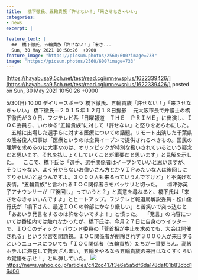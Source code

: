 ```yaml
---
title:  橋下徹氏、五輪貴族「許せない！」「来させなきゃいい」  
categories:
- news
excerpt: |
  
feature_text: |
  ##  橋下徹氏、五輪貴族「許せない！」「来さ...
  Sun, 30 May 2021 10:50:26  +0900
feature_image: "https://picsum.photos/2560/600?image=733"
image: "https://picsum.photos/2560/600?image=733"
---
```


[https://hayabusa9.5ch.net/test/read.cgi/mnewsplus/1622339426/](https://hayabusa9.5ch.net/test/read.cgi/mnewsplus/1622339426/)
posted on Sun, 30 May 2021 10:50:26  +0900

<!--more-->

5/30(日) 10:00 デイリースポーツ 橋下徹氏、五輪貴族「許せない！」「来させなきゃいい」 橋下徹氏＝２０１５年１２月１８日撮影 　元大阪市長で弁護士の橋下徹氏が３０日、フジテレビ系「日曜報道　ＴＨＥ　ＰＲＩＭＥ」に出演し、ＩＯＣ委員ら、いわゆる“五輪貴族”に対して「許せない」と怒りをあらわにした。 　五輪に出場した選手らに対する医療についての話題。リモート出演した千葉県の熊谷俊人知事は「医療というのは全員イーブンで提供されるべきもの。国民の理解を求めるのに大事なのは、オリンピックが特別な扱いされているという疑念だと思います。それを払しょくしていくことが重要だと思います」と見解を示した。 　ここで、橋下氏は「選手、選手関係者はイーブンでいいと思いますが、そうじゃない、よく分からないお偉いさん方とかＶＩＰみたいな人は後回しにすりゃいいと思うんですよ。３０００人も来るっていうんですけど」と不満げな表情。“五輪貴族”と言われるＩＯＣ関係者らをバッサリと切った。 　梅津弥英子アナウンサーが「『後回し』っていうと？」と真意を尋ねると、橋下氏は「来させなきゃいいんですよ」とヒートアップ。フジテレビ報道局解説委員・松山俊行氏が「橋下さん、最近ＩＯＣの幹部にかなり厳しい」と苦笑いで突っ込むと「ああいう発言をするのは許せないですよ！」と憤った。 　「発言」の内容については番組内では触れなかったが、橋下氏は、今月２７日に自身のツイッターで、ＩＯＣのディック・パウンド委員の「菅首相が中止を求めても、大会は開催される」という発言を問題視。ＩＯＣ関係者が削除されず３０００人が来日するというニュースについても「ＩＯＣ関係者（五輪貴族）たちが一番要らん。高級ホテルに滞在して贅沢ざんまい。五輪をやるなら五輪貴族の来日はなくすくらいの覚悟を示せ！」と糾弾していた。 ![](https://amd-pctr.c.yimg.jp/r/iwiz-amd/20210530-00000032-dal-000-3-view.jpg) https://news.yahoo.co.jp/articles/c42cc417f3e6e5a5df6da178daf01b83cbd16d06
